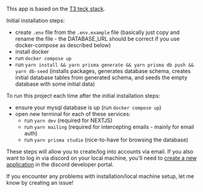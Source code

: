 This app is based on the [T3 teck stack](https://create.t3.gg/en/introduction).

Initial installation steps:
- create `.env` file from the `.env.example` file (basically just copy and rename the file - the DATABASE_URL should be correct if you use docker-compose as described below)
- install docker
- run `docker compose up`
- run `yarn install && yarn prisma generate && yarn prisma db push && yarn db-seed` (installs packages, generates database schema, creates initial database tables from generated schema, and seeds the empty database with some initial data)
  
To run this project each time after the initial installation steps:
- ensure your mysql database is up (run `docker compose up`)
- open new terminal for each of these services:
    - run `yarn dev` (required for NEXTJS)
    - run `yarn mailing` (required for intercepting emails - mainly for email auth)
    - run `yarn prisma studio` (nice-to-have for browsing the database)

These steps will allow you to create/log into accounts via email. If you also want to log in via discord on your local machine, you'll need to [create a new application](https://create.t3.gg/en/usage/next-auth#setting-up-the-default-discordprovider) in the discord developer portal.

If you encounter any problems with installation/local machine setup, let me know by creating an issue!